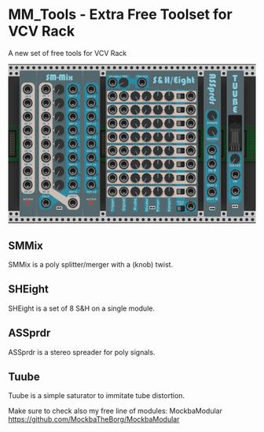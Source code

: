 # MM_Tools - Extra Free Toolset for VCV Rack
A new set of free tools for VCV Rack

![Alt text](./screenshot.png)

## SMMix
SMMix is a poly splitter/merger with a (knob) twist.

## SHEight
SHEight is a set of 8 S&H on a single module.

## ASSprdr
ASSprdr is a stereo spreader for poly signals.

## Tuube
Tuube is a simple saturator to immitate tube distortion.

Make sure to check also my free line of modules: MockbaModular
https://github.com/MockbaTheBorg/MockbaModular